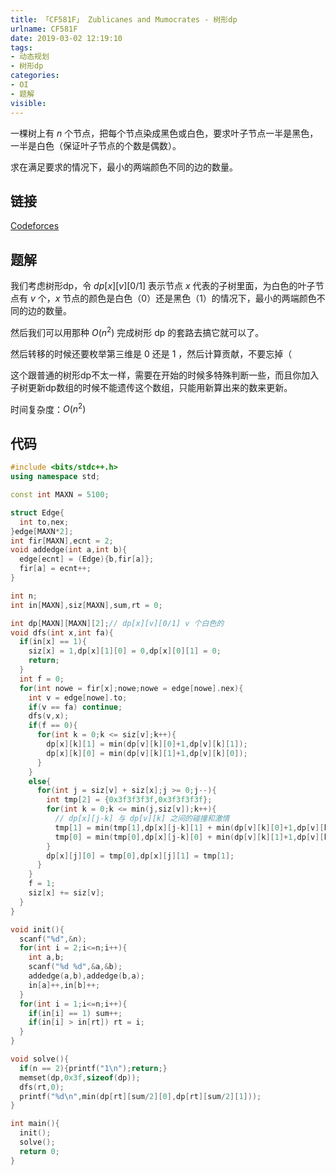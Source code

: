 ```yaml
---
title: 「CF581F」 Zublicanes and Mumocrates - 树形dp
urlname: CF581F
date: 2019-03-02 12:19:10
tags:
- 动态规划
- 树形dp
categories: 
- OI
- 题解
visible:
---
```


一棵树上有 $n$ 个节点，把每个节点染成黑色或白色，要求叶子节点一半是黑色，一半是白色（保证叶子节点的个数是偶数）。

求在满足要求的情况下，最小的两端颜色不同的边的数量。

<!-- more -->

## 链接
[Codeforces](http://codeforces.com/contest/581/problem/F)

## 题解

我们考虑树形dp，令 $dp[x][v][0/1]$ 表示节点 $x$ 代表的子树里面，为白色的叶子节点有 $v$ 个，$x$ 节点的颜色是白色（0）还是黑色（1）的情况下，最小的两端颜色不同的边的数量。

然后我们可以用那种 $O(n^2)$ 完成树形 dp 的套路去搞它就可以了。

然后转移的时候还要枚举第三维是 0 还是 1 ，然后计算贡献，不要忘掉（

这个跟普通的树形dp不太一样，需要在开始的时候多特殊判断一些，而且你加入子树更新dp数组的时候不能遗传这个数组，只能用新算出来的数来更新。

时间复杂度：$O(n^2)$

## 代码


```cpp
#include <bits/stdc++.h>
using namespace std;

const int MAXN = 5100;

struct Edge{
  int to,nex;
}edge[MAXN*2];
int fir[MAXN],ecnt = 2;
void addedge(int a,int b){
  edge[ecnt] = (Edge){b,fir[a]};
  fir[a] = ecnt++;
}

int n;
int in[MAXN],siz[MAXN],sum,rt = 0;

int dp[MAXN][MAXN][2];// dp[x][v][0/1] v 个白色的
void dfs(int x,int fa){
  if(in[x] == 1){
    siz[x] = 1,dp[x][1][0] = 0,dp[x][0][1] = 0;
    return;
  }
  int f = 0;
  for(int nowe = fir[x];nowe;nowe = edge[nowe].nex){
    int v = edge[nowe].to;
    if(v == fa) continue;
    dfs(v,x);
    if(f == 0){
      for(int k = 0;k <= siz[v];k++){
        dp[x][k][1] = min(dp[v][k][0]+1,dp[v][k][1]);
        dp[x][k][0] = min(dp[v][k][1]+1,dp[v][k][0]);
      }     
    }
    else{
      for(int j = siz[v] + siz[x];j >= 0;j--){
        int tmp[2] = {0x3f3f3f3f,0x3f3f3f3f};
        for(int k = 0;k <= min(j,siz[v]);k++){
          // dp[x][j-k] 与 dp[v][k] 之间的碰撞和激情
          tmp[1] = min(tmp[1],dp[x][j-k][1] + min(dp[v][k][0]+1,dp[v][k][1]));
          tmp[0] = min(tmp[0],dp[x][j-k][0] + min(dp[v][k][1]+1,dp[v][k][0]));
        }
        dp[x][j][0] = tmp[0],dp[x][j][1] = tmp[1];
      }
    }
    f = 1;
    siz[x] += siz[v];
  }
}

void init(){
  scanf("%d",&n);
  for(int i = 2;i<=n;i++){
    int a,b;
    scanf("%d %d",&a,&b);
    addedge(a,b),addedge(b,a);
    in[a]++,in[b]++;
  }
  for(int i = 1;i<=n;i++){
    if(in[i] == 1) sum++;
    if(in[i] > in[rt]) rt = i;
  }
}

void solve(){
  if(n == 2){printf("1\n");return;}
  memset(dp,0x3f,sizeof(dp));
  dfs(rt,0);
  printf("%d\n",min(dp[rt][sum/2][0],dp[rt][sum/2][1]));
}

int main(){
  init();
  solve();
  return 0;
}

```


